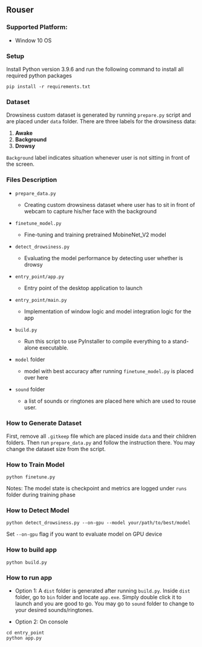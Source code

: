 ## Rouser
### Supported Platform:
 - Window 10 OS

### Setup
Install Python version 3.9.6 and run the following command to install all required python packages
```console
pip install -r requirements.txt
```

### Dataset
Drowsiness custom dataset is generated by running `prepare.py` script and are placed under `data` folder. There are three labels for the drowsiness data:
1. **Awake**
2. **Background**
3. **Drowsy**

`Background` label indicates situation whenever user is not sitting in front of the screen.

### Files Description
- `prepare_data.py`
    - Creating custom drowsiness dataset where user has to sit in front of webcam to capture his/her face with the background

- `finetune_model.py`
    - Fine-tuning and training pretrained MobineNet_V2 model

- `detect_drowsiness.py`
    - Evaluating the model performance by detecting user whether is drowsy

- `entry_point/app.py`
    - Entry point of the desktop application to launch

- `entry_point/main.py`
    - Implementation of window logic and model integration logic for the app

- `build.py`
    - Run this script to use PyInstaller to compile everything to a stand-alone executable.

- `model` folder
    - model with best accuracy after running `finetune_model.py` is placed over here

- `sound` folder
    - a list of sounds or ringtones are placed here which are used to rouse user. 

### How to Generate Dataset
First, remove all `.gitkeep` file which are placed inside `data` and their children folders. Then run `prepare_data.py` and follow the instruction there. You may change the dataset size
from the script.

### How to Train Model
```console
python finetune.py
```
Notes: The model state is checkpoint and metrics are logged under `runs` folder during training phase

### How to Detect Model
```console
python detect_drowsiness.py --on-gpu --model your/path/to/best/model 
```
Set `--on-gpu` flag if you want to evaluate model on GPU device

### How to build app
```console
python build.py
```


### How to run app
- Option 1: A `dist` folder is generated after running `build.py`. Inside `dist` folder, go to `bin` folder and locate `app.exe`. Simply double click it to launch and you are good to go. You may go to `sound` folder to change to your desired sounds/ringtones.

- Option 2: On console
```console
cd entry_point
python app.py
```
